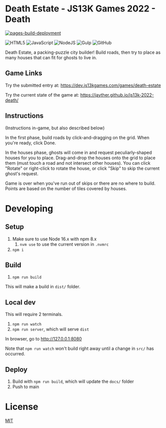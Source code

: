 Death Estate - JS13K Games 2022 - Death
=======================================

[![pages-build-deployment](https://github.com/jayther/js13k-2022-death/actions/workflows/pages/pages-build-deployment/badge.svg)](https://github.com/jayther/js13k-2022-death/actions/workflows/pages/pages-build-deployment)

![HTML5](https://img.shields.io/badge/html5-%23E34F26.svg?style=for-the-badge&logo=html5&logoColor=white)
![JavaScript](https://img.shields.io/badge/javascript-%23323330.svg?style=for-the-badge&logo=javascript&logoColor=%23F7DF1E)
![NodeJS](https://img.shields.io/badge/node.js-6DA55F?style=for-the-badge&logo=node.js&logoColor=white)
![Gulp](https://img.shields.io/badge/GULP-%23CF4647.svg?style=for-the-badge&logo=gulp&logoColor=white)
![GitHub](https://img.shields.io/badge/github-%23121011.svg?style=for-the-badge&logo=github&logoColor=white)

Death Estate, a packing-puzzle city builder! Build roads, then try to place as many houses that can fit for ghosts to live in.

## Game Links

Try the submitted entry at: https://dev.js13kgames.com/games/death-estate

Try the current state of the game at: https://jayther.github.io/js13k-2022-death/

## Instructions

(Instructions in-game, but also described below)

In the first phase, build roads by click-and-dragging on the grid. When you're ready, click Done.

In the houses phase, ghosts will come in and request peculiarly-shaped houses for you to place. Drag-and-drop the houses onto the grid to place them (must touch a road and not intersect other houses). You can click "Rotate" or right-click to rotate the house, or click "Skip" to skip the current ghost's request.

Game is over when you've run out of skips or there are no where to build. Points are based on the number of tiles covered by houses.

# Developing

## Setup

1. Make sure to use Node 16.x with npm 8.x
   1. `nvm use` to use the current version in `.nvmrc`
2. `npm i`

## Build

1. `npm run build`

This will make a build in `dist/` folder.

## Local dev

This will require 2 terminals.

1. `npm run watch`
2. `npm run server`, which will serve `dist`

In browser, go to http://127.0.0.1:8080

Note that `npm run watch` won't build right away until a change in `src/` has occurred.

## Deploy

1. Build with `npm run build`, which will update the `docs/` folder
2. Push to main

# License

[MIT](LICENSE)
